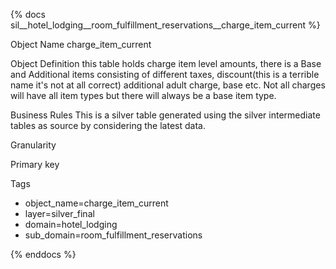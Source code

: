 {% docs sil__hotel_lodging__room_fulfillment_reservations__charge_item_current %}

Object Name
charge_item_current

Object Definition
this table holds charge item level amounts, there is a Base and Additional items consisting of different taxes, discount(this is a terrible name it's not at all correct) additional adult charge, base etc. Not all charges will have all item types but there will always be a base item type.

Business Rules
This is a silver table generated using the silver intermediate tables as source by considering the latest data.

Granularity

Primary key

Tags
- object_name=charge_item_current
- layer=silver_final
- domain=hotel_lodging
- sub_domain=room_fulfillment_reservations

{% enddocs %}